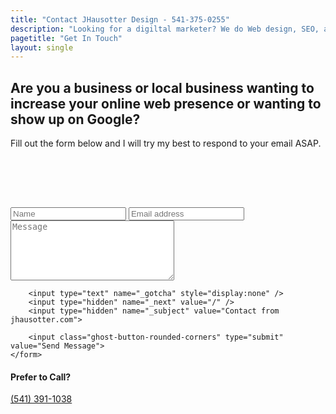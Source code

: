 ```yaml
---
title: "Contact JHausotter Design - 541-375-0255"
description: "Looking for a digiltal marketer? We do Web design, SEO, and more for your businesses or local business. Located in Roseburg, OR."
pagetitle: "Get In Touch"
layout: single
---
```


## Are you a business or local business wanting to increase your online web presence or wanting to show up on Google?

Fill out the form below and I will try my best to respond to your email ASAP.

<div class="row">
	  <div class="col col--sm-7 col--sm-offset-5 col--xs-align-center" style="padding:2.5rem 0;">
    <span class="dot"></span>
    <span class="dot"></span>
    <span class="dot"></span>
    <span class="dot"></span>
    <span class="dot"></span>
    <span class="dot"></span>
  </div>
</div>
<div class="row">

<div class="col col--sm col--sm-align-top">
	<form id="contact-form" action="//formspree.io/josh@jhausotter.com" method="post">
		<input type="text" name="Name" placeholder="Name" onblur="this.setAttribute('value', this.value);" value="" required>
		<input placeholder="Email address" type="email" name="_replyto" onblur="this.setAttribute('value', this.value);" value="" required>
		<textarea name="Message" cols="30" rows="6" placeholder="Message" required></textarea>

		<input type="text" name="_gotcha" style="display:none" />
		<input type="hidden" name="_next" value="/" />
		<input type="hidden" name="_subject" value="Contact from jhausotter.com">

		<input class="ghost-button-rounded-corners" type="submit" value="Send Message">
	</form>
</div>
<div class="col col--sm col--sm-align-top">
	<div class="call">
		<h4>Prefer to Call?</h4>
		<a class="phone-number" href="tel:541-391-1038"><i class="phone-handset"></i> (541) 391-1038</a>
	</div>
</div>
</div>